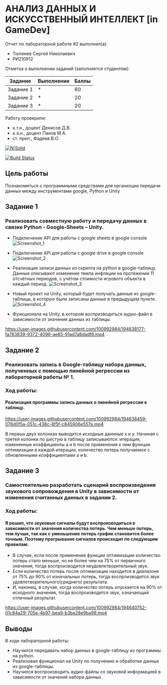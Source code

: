 # АНАЛИЗ ДАННЫХ И ИСКУССТВЕННЫЙ ИНТЕЛЛЕКТ [in GameDev]
Отчет по лабораторной работе #2 выполнил(а):
- Тюленев Сергей Николаевич
- РИ210912

Отметка о выполнении заданий (заполняется студентом):

| Задание | Выполнение | Баллы |
| ------ | ------ | ------ |
| Задание 1 | * | 60 |
| Задание 2 | * | 20 |
| Задание 3 | * | 20 |


Работу проверили:
- к.т.н., доцент Денисов Д.В.
- к.э.н., доцент Панов М.А.
- ст. преп., Фадеев В.О.

[![N|Solid](https://cldup.com/dTxpPi9lDf.thumb.png)](https://nodesource.com/products/nsolid)

[![Build Status](https://travis-ci.org/joemccann/dillinger.svg?branch=master)](https://travis-ci.org/joemccann/dillinger)

## Цель работы
Познакомиться с программными средствами для организции передачи данных между инструментами google, Python и Unity

## Задание 1
### Реализовать совместную работу и передачу данных в связке Python - Google-Sheets – Unity. 
- Подключение API для работы с google sheets в google console
![Screenshot_1](https://user-images.githubusercontent.com/100992984/194637615-d58728c7-5600-4a1d-9454-c3dd0e84e7b9.png)

- Подключение API для работы с google drive в google console
![Screenshot_2](https://user-images.githubusercontent.com/100992984/194637671-eab801cf-e36a-4668-b39d-665ee51684ec.png)

- Реализация записи данных из скрипта на python в google-таблицу. Данные описывают изменение темпа инфляции на протяжении 11 отсчётных периодов, с учётом стоимости игрового объекта в каждый период.
![Screenshot_3](https://user-images.githubusercontent.com/100992984/194637851-26688c59-f3c6-4081-8521-4f8ef101f158.png)

- Новый проект на Unity, который будет получать данные из google-таблицы, в которую были записаны данные в предыдущем пункте.
![Screenshot_4](https://user-images.githubusercontent.com/100992984/194637975-46c0916c-ed83-4da7-a616-46cc75b041b6.png)

- Функционала на Unity, в котором воспризводиться аудио-файл в зависимости от значения данных из таблицы.



https://user-images.githubusercontent.com/100992984/194638177-fa783839-9372-4099-ae65-91ad7a8dadf6.mp4



## Задание 2
### Реализовать запись в Google-таблицу набора данных, полученных с помощью линейной регрессии из лабораторной работы № 1. 
### Ход работы:
#### Реализация программы запись данных о линейной регрессии в таблицу.



https://user-images.githubusercontent.com/100992984/194638459-076d0f5a-051c-438c-8f5f-c845906e557a.mp4



В первых двух колонках выводится исходные даннные x и y. Начиная с третей колонки по шестую в таблицу записываются: итерация, измененные коэффициенты a и b после применения к ним функции оптимизации в каждой итерации, количество потерь получаемое с обновленными коэффициентами a и b.

## Задание 3
### Самостоятельно разработать сценарий воспроизведения звукового сопровождения в Unity в зависимости от изменения считанных данных в задании 2.
### Ход работы:
#### Я решил, что звуковые сигналы будут воспроизводиться в зависимости от значения количества потерь. Чем меньше потерь, тем лучше, так как с уменьшение потерь график становится более точным. Поэтому прогрывание сигналов происходит по следующим правилам:
* В случае, если после применения функции оптимизации количество потерь стало меньше, но не более чем на 75% от первичного значения, тогда воспроизводится неудовлетворительный звук. 
* Если количество потерь после оптимизации находится в диапазоне от 75% до 90% от изначальных потерь, тогда воспроизводится звук удовлетворительного(среднего) результата. 
* И, наконец, в случае, когда количество потерь опускается на 90% от исходного значения, тогда воспроизводится звук, означающий отличный результат.



https://user-images.githubusercontent.com/100992984/194640752-01c84a29-705e-4b97-bea9-b3be28e9ba98.mp4



## Выводы

В ходе лабораторной работы:
- Научился передавать набор данных в google-таблицу из программы на python.
- Реализовал функционал на Unity по получению и обработке данных из google-таблицы.
- Научился воспроизводить аудио-файлы со звуковой информацией в зависимости от значений набора данных.
